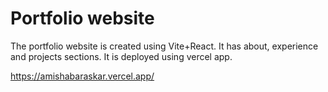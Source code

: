# Portfolio website

The portfolio website is created using Vite+React. It has about, experience and projects sections. It is deployed using vercel app.

https://amishabaraskar.vercel.app/
